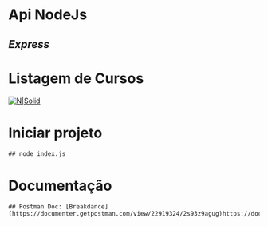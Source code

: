# Api NodeJs 
## _Express_

# Listagem de Cursos

[![N|Solid](https://nodejs.org/static/images/logo.svg)](https://nodesource.com/products/nsolid)

# Iniciar projeto
    ## node index.js

    
# Documentação
    ## Postman Doc: [Breakdance](https://documenter.getpostman.com/view/22919324/2s93z9agug)https://documenter.getpostman.com/view/22919324/2s93z9agug)
